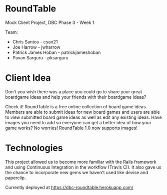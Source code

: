 # RoundTable

Mock Client Project, DBC Phase 3 - Week 1

Team:

* Chris Santos - csan21
* Joe Harrow - jwharrow
* Patrick James Hoban - patrickjameshoban
* Pavan Sarguru - pksarguru

# Client Idea

Don't you wish there was a place you could go to share your great boardgame ideas and help your friends with their boardgame ideas?

Check it! RoundTable is a free online collection of board game ideas. Members are able to submit ideas for new board games and users are able to view submitted board game ideas as well as edit any existing ideas. Have images you need to add so everyone can get a better idea of how your game works? No worries! RoundTable 1.0 now supports images!

# Technologies

This project allowed us to become more familiar with the Rails framework and using Continuous Integration in the workflow (Travis CI). It also gave us the chance to incorporate new gems we haven't used like devise and paperclip.


Currently deployed at https://dbc-roundtable.herokuapp.com/
